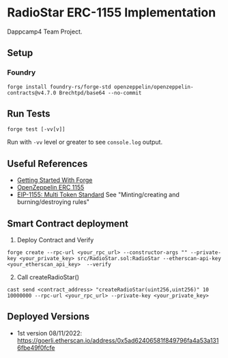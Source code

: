 # RadioStar ERC-1155 Implementation

Dappcamp4 Team Project.

## Setup

### Foundry

`forge install foundry-rs/forge-std openzeppelin/openzeppelin-contracts@v4.7.0 Brechtpd/base64 --no-commit`

## Run Tests

`forge test [-vv[v]]`

Run with `-vv` level or greater to see `console.log` output.

## Useful References

* [Getting Started With Forge](https://w.mirror.xyz/mOUlpgkWA178HNUW7xR20TdbGRV6dMid7uChqxf9Z58)
* [OpenZeppelin ERC 1155](https://docs.openzeppelin.com/contracts/3.x/api/token/erc1155)
* [EIP-1155: Multi Token Standard](https://eips.ethereum.org/EIPS/eip-1155) See "Minting/creating and burning/destroying rules"

## Smart Contract deployment

1. Deploy Contract and Verify

```
forge create --rpc-url <your_rpc_url> --constructor-args "" --private-key <your_private_key> src/RadioStar.sol:RadioStar --etherscan-api-key <your_etherscan_api_key>  --verify
```

2. Call createRadioStar()

```
cast send <contract_address> "createRadioStar(uint256,uint256)" 10 10000000 --rpc-url <your_rpc_url> --private-key <your_private_key>
```

## Deployed Versions

- 1st version 08/11/2022: https://goerli.etherscan.io/address/0x5ad62406581f849796fa4a53a1316fbe49f0fcfe

